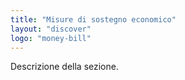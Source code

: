```yaml
---
title: "Misure di sostegno economico"
layout: "discover"
logo: "money-bill"
---
```


Descrizione della sezione.
